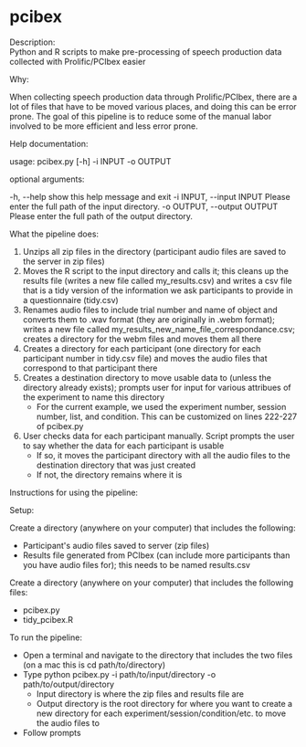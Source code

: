 # pcibex
Description:  
Python and R scripts to make pre-processing of speech production data collected with Prolific/PCIbex easier

Why: 

When collecting speech production data through Prolific/PCIbex, there are a lot of files that have to be moved various places, and doing this can be error prone. 
The goal of this pipeline is to reduce some of the manual labor involved to be more efficient and less error prone.


Help documentation: 

usage: pcibex.py [-h] -i INPUT -o OUTPUT

optional arguments:

  -h, --help            show this help message and exit
  -i INPUT, --input INPUT
                        Please enter the full path of the input directory.
  -o OUTPUT, --output OUTPUT
                        Please enter the full path of the output directory.
                                              
What the pipeline does:

1. Unzips all zip files in the directory (participant audio files are saved to the server in zip files)
2. Moves the R script to the input directory and calls it; this cleans up the results file (writes a new file called my_results.csv) and writes a csv file that is a tidy version of the information we ask participants to provide in a questionnaire (tidy.csv)
3. Renames audio files to include trial number and name of object and converts them to .wav format (they are originally in .webm format); writes a new file called my_results_new_name_file_correspondance.csv; creates a directory for the webm files and moves them all there
4. Creates a directory for each participant (one directory for each participant number in tidy.csv file) and moves the audio files that correspond to that participant there
5. Creates a destination directory to move usable data to (unless the directory already exists); prompts user for input for various attribues of the experiment to name this directory
    - For the current example, we used the experiment number, session number, list, and condition. This can be customized on lines 222-227 of pcibex.py
6. User checks data for each participant manually. Script prompts the user to say whether the data for each participant is usable
    - If so, it moves the participant directory with all the audio files to the destination directory that was just created
    - If not, the directory remains where it is


Instructions for using the pipeline:

Setup: 

Create a directory (anywhere on your computer) that includes the following:

- Participant's audio files saved to server (zip files)
- Results file generated from PCIbex (can include more participants than you have audio files for); this needs to be named results.csv

Create a directory (anywhere on your computer) that includes the following files:

- pcibex.py
- tidy_pcibex.R

To run the pipeline:
- Open a terminal and navigate to the directory that includes the two files (on a mac this is cd path/to/directory)
- Type python pcibex.py -i path/to/input/directory -o path/to/output/directory
  + Input directory is where the zip files and results file are
  + Output directory is the root directory for where you want to create a new directory for each experiment/session/condition/etc. to move the audio files to
- Follow prompts
  
